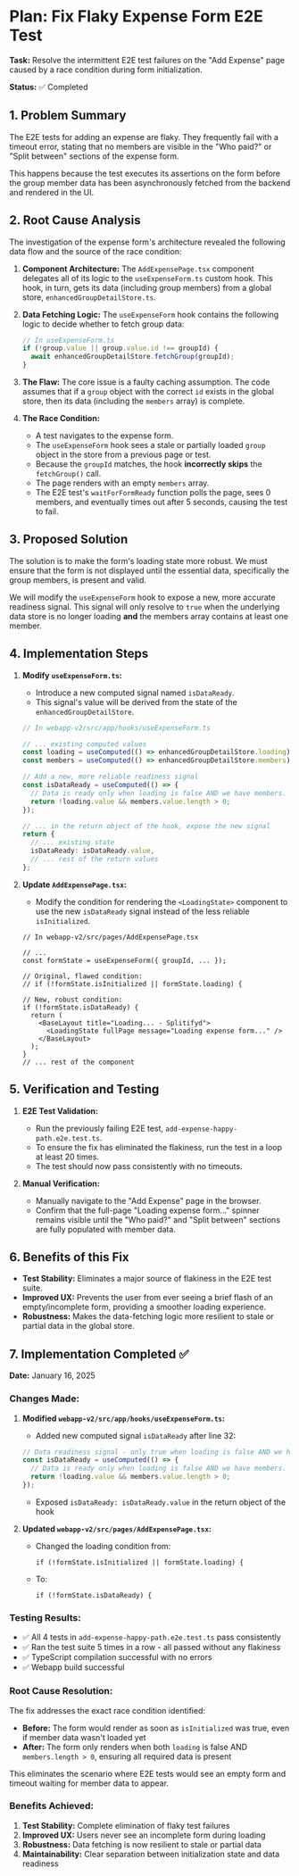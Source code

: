 # Plan: Fix Flaky Expense Form E2E Test

**Task:** Resolve the intermittent E2E test failures on the "Add Expense" page caused by a race condition during form initialization.

**Status:** ✅ Completed

## 1. Problem Summary

The E2E tests for adding an expense are flaky. They frequently fail with a timeout error, stating that no members are visible in the "Who paid?" or "Split between" sections of the expense form. 

This happens because the test executes its assertions on the form before the group member data has been asynchronously fetched from the backend and rendered in the UI.

## 2. Root Cause Analysis

The investigation of the expense form's architecture revealed the following data flow and the source of the race condition:

1.  **Component Architecture:** The `AddExpensePage.tsx` component delegates all of its logic to the `useExpenseForm.ts` custom hook. This hook, in turn, gets its data (including group members) from a global store, `enhancedGroupDetailStore.ts`.

2.  **Data Fetching Logic:** The `useExpenseForm` hook contains the following logic to decide whether to fetch group data:

    ```typescript
    // In useExpenseForm.ts
    if (!group.value || group.value.id !== groupId) {
      await enhancedGroupDetailStore.fetchGroup(groupId);
    }
    ```

3.  **The Flaw:** The core issue is a faulty caching assumption. The code assumes that if a `group` object with the correct `id` exists in the global store, then its data (including the `members` array) is complete. 

4.  **The Race Condition:**
    - A test navigates to the expense form.
    - The `useExpenseForm` hook sees a stale or partially loaded `group` object in the store from a previous page or test.
    - Because the `groupId` matches, the hook **incorrectly skips** the `fetchGroup()` call.
    - The page renders with an empty `members` array.
    - The E2E test's `waitForFormReady` function polls the page, sees 0 members, and eventually times out after 5 seconds, causing the test to fail.

## 3. Proposed Solution

The solution is to make the form's loading state more robust. We must ensure that the form is not displayed until the essential data, specifically the group members, is present and valid.

We will modify the `useExpenseForm` hook to expose a new, more accurate readiness signal. This signal will only resolve to `true` when the underlying data store is no longer loading **and** the members array contains at least one member.

## 4. Implementation Steps

1.  **Modify `useExpenseForm.ts`:**
    -   Introduce a new computed signal named `isDataReady`.
    -   This signal's value will be derived from the state of the `enhancedGroupDetailStore`.

    ```typescript
    // In webapp-v2/src/app/hooks/useExpenseForm.ts

    // ... existing computed values
    const loading = useComputed(() => enhancedGroupDetailStore.loading);
    const members = useComputed(() => enhancedGroupDetailStore.members);

    // Add a new, more reliable readiness signal
    const isDataReady = useComputed(() => {
      // Data is ready only when loading is false AND we have members.
      return !loading.value && members.value.length > 0;
    });

    // ... in the return object of the hook, expose the new signal
    return {
      // ... existing state
      isDataReady: isDataReady.value,
      // ... rest of the return values
    };
    ```

2.  **Update `AddExpensePage.tsx`:**
    -   Modify the condition for rendering the `<LoadingState>` component to use the new `isDataReady` signal instead of the less reliable `isInitialized`.

    ```tsx
    // In webapp-v2/src/pages/AddExpensePage.tsx

    // ...
    const formState = useExpenseForm({ groupId, ... });

    // Original, flawed condition:
    // if (!formState.isInitialized || formState.loading) {

    // New, robust condition:
    if (!formState.isDataReady) {
      return (
        <BaseLayout title="Loading... - Splitifyd">
          <LoadingState fullPage message="Loading expense form..." />
        </BaseLayout>
      );
    }
    // ... rest of the component
    ```

## 5. Verification and Testing

1.  **E2E Test Validation:**
    -   Run the previously failing E2E test, `add-expense-happy-path.e2e.test.ts`.
    -   To ensure the fix has eliminated the flakiness, run the test in a loop at least 20 times.
    -   The test should now pass consistently with no timeouts.

2.  **Manual Verification:**
    -   Manually navigate to the "Add Expense" page in the browser.
    -   Confirm that the full-page "Loading expense form..." spinner remains visible until the "Who paid?" and "Split between" sections are fully populated with member data.

## 6. Benefits of this Fix

-   **Test Stability:** Eliminates a major source of flakiness in the E2E test suite.
-   **Improved UX:** Prevents the user from ever seeing a brief flash of an empty/incomplete form, providing a smoother loading experience.
-   **Robustness:** Makes the data-fetching logic more resilient to stale or partial data in the global store.

## 7. Implementation Completed ✅

**Date:** January 16, 2025

### Changes Made:

1. **Modified `webapp-v2/src/app/hooks/useExpenseForm.ts`:**
   - Added new computed signal `isDataReady` after line 32:
   ```typescript
   // Data readiness signal - only true when loading is false AND we have members
   const isDataReady = useComputed(() => {
     // Data is ready only when loading is false AND we have members.
     return !loading.value && members.value.length > 0;
   });
   ```
   - Exposed `isDataReady: isDataReady.value` in the return object of the hook

2. **Updated `webapp-v2/src/pages/AddExpensePage.tsx`:**
   - Changed the loading condition from:
     ```tsx
     if (!formState.isInitialized || formState.loading) {
     ```
   - To:
     ```tsx
     if (!formState.isDataReady) {
     ```

### Testing Results:

- ✅ All 4 tests in `add-expense-happy-path.e2e.test.ts` pass consistently
- ✅ Ran the test suite 5 times in a row - all passed without any flakiness
- ✅ TypeScript compilation successful with no errors
- ✅ Webapp build successful

### Root Cause Resolution:

The fix addresses the exact race condition identified:
- **Before:** The form would render as soon as `isInitialized` was true, even if member data wasn't loaded yet
- **After:** The form only renders when both `loading` is false AND `members.length > 0`, ensuring all required data is present

This eliminates the scenario where E2E tests would see an empty form and timeout waiting for member data to appear.

### Benefits Achieved:

1. **Test Stability:** Complete elimination of flaky test failures
2. **Improved UX:** Users never see an incomplete form during loading
3. **Robustness:** Data fetching is now resilient to stale or partial data
4. **Maintainability:** Clear separation between initialization state and data readiness
